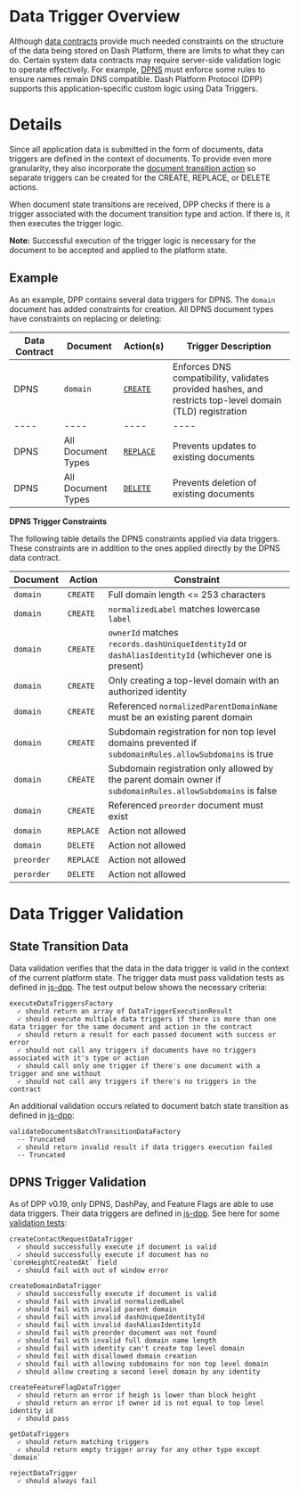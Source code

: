# Data Trigger Overview

Although [data contracts](data-contract.md) provide much needed constraints on the structure of the data being stored on Dash Platform, there are limits to what they can do. Certain system data contracts may require server-side validation logic to operate effectively. For example, [DPNS](https://dashplatform.readme.io/docs/explanation-dpns) must enforce some rules to ensure names remain DNS compatible. Dash Platform Protocol (DPP) supports this application-specific custom logic using Data Triggers.

# Details

Since all application data is submitted in the form of documents, data triggers are defined in the context of documents. To provide even more granularity, they also incorporate the [document transition action](document.md#document-transition-action) so separate triggers can be created for the CREATE, REPLACE, or DELETE actions.

When document state transitions are received, DPP checks if there is a trigger associated with the document transition type and action. If there is, it then executes the trigger logic.

**Note:** Successful execution of the trigger logic is necessary for the document to be accepted and applied to the platform state.

## Example

As an example, DPP contains several data triggers for DPNS. The `domain` document has added constraints for creation. All DPNS document types have constraints on replacing or deleting:

| Data Contract | Document | Action(s) | Trigger Description |
| - | - | - | - |
| DPNS | `domain` | [`CREATE`](https://github.com/dashevo/js-dpp/blob/v0.19.1/lib/dataTrigger/dpnsTriggers/createDomainDataTrigger.js) | Enforces DNS compatibility, validates provided hashes, and restricts top-level domain (TLD) registration |
| ---- | ----| ---- | ---- |
| DPNS | All Document Types | [`REPLACE`](https://github.com/dashevo/js-dpp/blob/v0.19.1/lib/dataTrigger/rejectDataTrigger.js) | Prevents updates to existing documents |
| DPNS | All Document Types| [`DELETE`](https://github.com/dashevo/js-dpp/blob/v0.19.1/lib/dataTrigger/rejectDataTrigger.js) | Prevents deletion of existing documents |

**DPNS Trigger Constraints**

The following table details the DPNS constraints applied via data triggers. These constraints are in addition to the ones applied directly by the DPNS data contract.

| Document | Action | Constraint |
| - | - | - |
| `domain` | `CREATE` | Full domain length <= 253 characters |
| `domain` | `CREATE` | `normalizedLabel` matches lowercase `label` |
| `domain` | `CREATE` | `ownerId` matches `records.dashUniqueIdentityId` or `dashAliasIdentityId` (whichever one is present) |
| `domain` | `CREATE` | Only creating a top-level domain with an authorized identity |
| `domain` | `CREATE` | Referenced `normalizedParentDomainName` must be an existing parent domain |
| `domain` | `CREATE` | Subdomain registration for non top level domains prevented if `subdomainRules.allowSubdomains` is true |
| `domain` | `CREATE` | Subdomain registration only allowed by the parent domain owner if `subdomainRules.allowSubdomains` is false |
| `domain` | `CREATE` | Referenced `preorder` document must exist |
| `domain` | `REPLACE` | Action not allowed |
| `domain` | `DELETE` | Action not allowed |
| `preorder` | `REPLACE` | Action not allowed |
| `perorder` | `DELETE` | Action not allowed |

# Data Trigger Validation

## State Transition Data

Data validation verifies that the data in the data trigger is valid in the context of the current platform state. The trigger data must pass validation tests as defined in [js-dpp](https://github.com/dashevo/js-dpp/blob/v0.19.1/test/integration/document/stateTransition/validation/data/executeDataTriggersFactory.spec.js). The test output below shows the necessary criteria:

```text
executeDataTriggersFactory
  ✓ should return an array of DataTriggerExecutionResult
  ✓ should execute multiple data triggers if there is more than one data trigger for the same document and action in the contract
  ✓ should return a result for each passed document with success or error
  ✓ should not call any triggers if documents have no triggers associated with it's type or action
  ✓ should call only one trigger if there's one document with a trigger and one without
  ✓ should not call any triggers if there's no triggers in the contract
```

An additional validation occurs related to document batch state transition as defined in [js-dpp](https://github.com/dashevo/js-dpp/blob/v0.19.1/test/unit/document/stateTransition/data/validateDocumentsBatchTransitionDataFactory.spec.js#L375):

```text
validateDocumentsBatchTransitionDataFactory
  -- Truncated
  ✓ should return invalid result if data triggers execution failed
  -- Truncated
```

## DPNS Trigger Validation

As of DPP v0.19, only DPNS, DashPay, and Feature Flags are able to use data triggers. Their data triggers are defined in [js-dpp](https://github.com/dashevo/js-dpp/tree/v0.19.1/lib/dataTrigger/). See here for some [validation tests](https://github.com/dashevo/js-dpp/tree/v0.19.1/test/unit/dataTrigger/):

```text
createContactRequestDataTrigger
  ✓ should successfully execute if document is valid
  ✓ should successfully execute if document has no `coreHeightCreatedAt` field
  ✓ should fail with out of window error

createDomainDataTrigger
  ✓ should successfully execute if document is valid
  ✓ should fail with invalid normalizedLabel
  ✓ should fail with invalid parent domain
  ✓ should fail with invalid dashUniqueIdentityId
  ✓ should fail with invalid dashAliasIdentityId
  ✓ should fail with preorder document was not found
  ✓ should fail with invalid full domain name length
  ✓ should fail with identity can't create top level domain
  ✓ should fail with disallowed domain creation
  ✓ should fail with allowing subdomains for non top level domain
  ✓ should allow creating a second level domain by any identity

createFeatureFlagDataTrigger
  ✓ should return an error if heigh is lower than block height
  ✓ should return an error if owner id is not equal to top level identity id
  ✓ should pass

getDataTriggers
  ✓ should return matching triggers
  ✓ should return empty trigger array for any other type except `domain`

rejectDataTrigger
  ✓ should always fail
```

